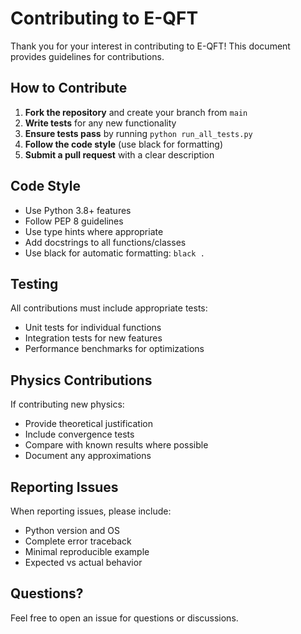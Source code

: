 # Contributing to E-QFT

Thank you for your interest in contributing to E-QFT! This document provides guidelines for contributions.

## How to Contribute

1. **Fork the repository** and create your branch from `main`
2. **Write tests** for any new functionality
3. **Ensure tests pass** by running `python run_all_tests.py`
4. **Follow the code style** (use black for formatting)
5. **Submit a pull request** with a clear description

## Code Style

- Use Python 3.8+ features
- Follow PEP 8 guidelines
- Use type hints where appropriate
- Add docstrings to all functions/classes
- Use black for automatic formatting: `black .`

## Testing

All contributions must include appropriate tests:
- Unit tests for individual functions
- Integration tests for new features
- Performance benchmarks for optimizations

## Physics Contributions

If contributing new physics:
- Provide theoretical justification
- Include convergence tests
- Compare with known results where possible
- Document any approximations

## Reporting Issues

When reporting issues, please include:
- Python version and OS
- Complete error traceback
- Minimal reproducible example
- Expected vs actual behavior

## Questions?

Feel free to open an issue for questions or discussions.
